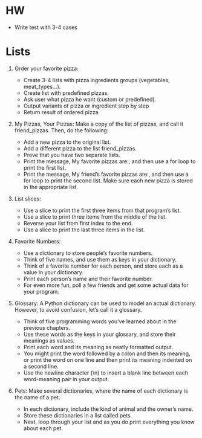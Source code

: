 # HW

* Write test with 3-4 cases

# Lists
1. Order your favorite pizza:
    * Create 3-4 lists with pizza ingredients groups (vegetables, meat_types...).
    * Create list with predefined pizzas. 
    * Ask user what pizza he want (custom or predefined).
    * Output variants of pizza or ingredient step by step
    * Return result of ordered pizza

2. My Pizzas, Your Pizzas: 
Make a copy of the list of pizzas, and call it friend_pizzas. Then, do the following:
    * Add a new pizza to the original list.
    * Add a different pizza to the list friend_pizzas.
    * Prove that you have two separate lists. 
    * Print the message, My favorite pizzas are:, and then use a for loop to print the first list. 
    * Print the message, My friend’s favorite pizzas are:, and then use a for loop to print the second list. 
    Make sure each new pizza is stored in the appropriate list.


3. List slices: 
    * Use a slice to print the first three items from that program’s list.
    * Use a slice to print three items from the middle of the list.
    * Reverse your list from first index to the end.
    * Use a slice to print the last three items in the list.

4. Favorite Numbers: 
    * Use a dictionary to store people’s favorite numbers. 
    * Think of five names, and use them as keys in your dictionary. 
    * Think of a favorite number for each person, and store each as a value in your dictionary. 
    * Print each person’s name and their favorite number. 
    * For even more fun, poll a few friends and get some actual data for your program.

5. Glossary: 
A Python dictionary can be used to model an actual dictionary. 
However, to avoid confusion, let’s call it a glossary.
    * Think of five programming words you’ve learned about in the previous chapters. 
    * Use these words as the keys in your glossary, and store their meanings as values.
    * Print each word and its meaning as neatly formatted output. 
    * You might print the word followed by a colon and then its meaning, 
    or print the word on one line and then print its meaning indented on a second line. 
    * Use the newline character (\n) to insert a blank line between each word-meaning pair in your output.

6. Pets: Make several dictionaries, where the name of each dictionary is the name of a pet.
    * In each dictionary, include the kind of animal and the owner’s name.
    * Store these dictionaries in a list called pets.
    * Next, loop through your list and as you do print everything you know about each pet.
   
